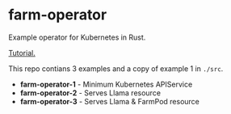 # farm-operator

Example operator for Kubernetes in Rust.

[Tutorial.](https://metalbear.co/blog/writing-a-kubernetes-operator/controller/)

This repo contians 3 examples and a copy of example 1 in `./src`.


* **farm-operator-1** - Minimum Kubernetes APIService
* **farm-operator-2** - Serves Llama resource
* **farm-operator-3** - Serves Llama & FarmPod resource
